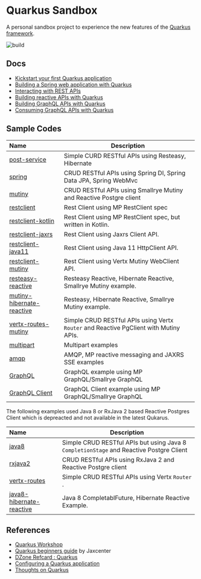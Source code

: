 # Quarkus Sandbox

A  personal sandbox project  to experience the new features of the [Quarkus framework](https://www.quarkus.io).

![build](https://github.com/hantsy/quarkus-sandbox/workflows/build/badge.svg)

## Docs

* [Kickstart your first Quarkus application](./docs/01-start.md)
* [Building a Spring web application with Quarkus](./docs/02-spring.md)
* [Interacting with REST APIs ](./docs/restclient.md)
* [Building reactive APIs with Quarkus](./docs/reactive.md)
* [Building GraphQL APIs with Quarkus](./docs/graphql.md)
* [Consuming GraphQL APIs with Quarkus](./docs/graphql-client.md)

## Sample Codes

| Name | Description |
|:-------------------|--------------------------------------------------|
|[post-service](https://github.com/hantsy/quarkus-sample/tree/master/post-service) |Simple CURD RESTful APIs using Resteasy, Hibernate|
|[spring](https://github.com/hantsy/quarkus-sample/tree/master/spring) |CRUD RESTful APIs using Spring DI, Spring Data JPA, Spring WebMvc|
|[mutiny](https://github.com/hantsy/quarkus-sample/tree/master/mutiny)  |CRUD RESTful APIs using Smallrye Mutiny and Reactive Postgre client|
|[restclient](https://github.com/hantsy/quarkus-sample/tree/master/restclient)|Rest Client using MP RestClient spec|
|[restclient-kotlin](https://github.com/hantsy/quarkus-sample/tree/master/restclient-kotlin) |Rest Client using MP RestClient spec, but written in Kotlin.|
|[restclient-jaxrs](https://github.com/hantsy/quarkus-sample/tree/master/restclient-jaxrs)| Rest Client using Jaxrs Client API.|
|[restclient-java11](https://github.com/hantsy/quarkus-sample/tree/master/restclient-java11) |Rest Client using Java 11 HttpClient API.|
|[restclient-mutiny](https://github.com/hantsy/quarkus-sample/tree/master/restclient-mutiny) |Rest Client using Vertx Mutiny WebClient API.|
|[resteasy-reactive](https://github.com/hantsy/quarkus-sample/tree/master/resteasy-reactive) |Resteasy Reactive, Hibernate Reactive, Smallrye Mutiny example.|
|[mutiny-hibernate-reactive](https://github.com/hantsy/quarkus-sample/tree/master/mutiny-hibernate-reactive) |Resteasy, Hibernate Reactive, Smallrye Mutiny example.|
|[vertx-routes-mutiny](https://github.com/hantsy/quarkus-sample/tree/master/vertx-routes-mutiny)  |Simple CRUD RESTful APIs using Vertx `Router` and Reactive PgClient with Mutiny APIs.|
|[multipart](https://github.com/hantsy/quarkus-sample/tree/master/multipart)  |Multipart examples|
|[amqp](https://github.com/hantsy/quarkus-sample/tree/master/amqp)  |AMQP, MP reactive messaging and JAXRS SSE examples|
|[GraphQL](https://github.com/hantsy/quarkus-sample/tree/master/graphql)  |GraphQL example using MP GraphQL/Smallrye GraphQL|
|[GraphQL Client](https://github.com/hantsy/quarkus-sample/tree/master/graphql-client)  |GraphQL Client example using MP GraphQL/Smallrye GraphQL|

The following examples used Java 8 or RxJava 2 based Reactive Postgres Client which is depreacted and not available in the latest Qukarus. 

| Name | Description |
|:-------------------|--------------------------------------------------|
|[java8](https://github.com/hantsy/quarkus-sample/tree/master/legacy/java8)  |Simple CRUD RESTful APIs but using Java 8 `CompletionStage` and Reactive Postgre Client|
|[rxjava2](https://github.com/hantsy/quarkus-sample/tree/master/legacy/rxjava2) |CRUD RESTful APIs using RxJava 2 and Reactive Postgre client|
|[vertx-routes](https://github.com/hantsy/quarkus-sample/tree/master/legacy/vertx-routes)  |Simple CRUD RESTful APIs using Vertx `Router` .|
|[java8-hibernate-reactive](https://github.com/hantsy/quarkus-sample/tree/master/legacy/java8-hibernate-reactive) |Java 8 CompletablFuture, Hibernate Reactive Example.|

## References

* [Quarkus Workshop](https://quarkus.io/quarkus-workshops/super-heros/)
* [Quarkus beginners guide](https://jaxlondon.com/quarkus-beginners-guide-cheat-sheet) by Jaxcenter
* [DZone Refcard : Quarkus](https://dzone.com/refcardz/quarkus-1?chapter=1)
* [Configuring a Quarkus application](https://dzone.com/articles/configuring-a-quarkus-application?fromrel=true)
* [Thoughts on Quarkus](https://dzone.com/articles/thoughts-on-quarkus)
